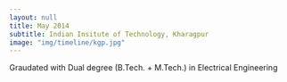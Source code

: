 ```yaml
---
layout: null
title: May 2014
subtitle: Indian Insitute of Technology, Kharagpur
image: "img/timeline/kgp.jpg"
---
```

Graudated with Dual degree (B.Tech. + M.Tech.) in Electrical Engineering